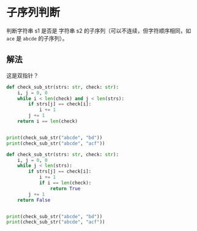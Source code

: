 # 子序列判断
判断字符串 s1 是否是 字符串 s2 的子序列（可以不连续，但字符顺序相同，如 `ace` 是 `abcde` 的子序列）。

## 解法
这是双指针？
```python
def check_sub_str(strs: str, check: str):
    i, j = 0, 0
    while i < len(check) and j < len(strs):
        if strs[j] == check[i]:
            i += 1
        j += 1
    return i == len(check)


print(check_sub_str("abcde", "bd"))
print(check_sub_str("abcde", "acf"))
```

```python
def check_sub_str(strs: str, check: str):
    i, j = 0, 0
    while j < len(strs):
        if strs[j] == check[i]:
            i += 1
            if i == len(check):
                return True
        j += 1
    return False


print(check_sub_str("abcde", "bd"))
print(check_sub_str("abcde", "acf"))
```